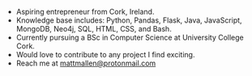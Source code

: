 - Aspiring entrepreneur from Cork, Ireland. 
- Knowledge base includes: Python, Pandas, Flask, Java, JavaScript, MongoDB, Neo4j, SQL, HTML, CSS, and Bash.
- Currently pursuing a BSc in Computer Science at University College Cork. 
- Would love to contribute to any project I find exciting. 
- Reach me at mattmallen@protonmail.com
